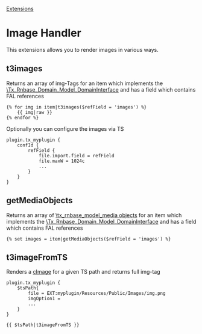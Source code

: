 [Extensions](../extensions.md)

# Image Handler

This extensions allows you to render images in various ways.

## t3images

Returns an array of img-Tags for an item which implements the [\Tx_Rnbase_Domain_Model_DomainInterface](https://github.com/digedag/rn_base/blob/master/Classes/Domain/Model/DomainInterface.php) and has a field which contains FAL references

```twig
{% for img in item|t3images($refField = 'images') %}
    {{ img|raw }}
{% endfor %}
```

Optionally you can configure the images via TS
```
plugin.tx_myplugin {
    confId {
        refField {
            file.import.field = refField
            file.maxW = 1024c
            ...
        }
    }
}
```


## getMediaObjects

Returns an array of [\tx_rnbase_model_media objects](https://github.com/digedag/rn_base/blob/master/model/class.tx_rnbase_model_media.php) for an item which implements the [\Tx_Rnbase_Domain_Model_DomainInterface](https://github.com/digedag/rn_base/blob/master/Classes/Domain/Model/DomainInterface.php) and has a field which contains FAL references

```twig
{% set images = item|getMediaObjects($refField = 'images') %}
```


## t3imageFromTS

Renders a [cImage](https://docs.typo3.org/typo3cms/TyposcriptReference/ContentObjects/Image/Index.html) for a given TS path and returns full img-tag

```
plugin.tx_myplugin {
    $tsPath{
        file = EXT:myplugin/Resources/Public/Images/img.png
        imgOption1 =
        ...
    }
}
```
```twig
{{ $tsPath|t3imageFromTS }}
```
